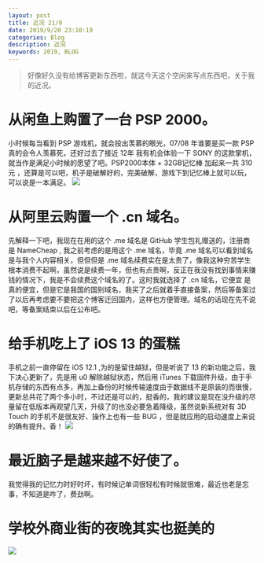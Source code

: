 ```yaml
---
layout: post
title: 近况 21/9
date: 2019/9/20 23:10:19 
categories: Blog
description: 近况
keywords: 2019, BLOG
---
```



> 好像好久没有给博客更新东西啦，就这今天这个空闲来写点东西吧，关于我的近况。

# 从闲鱼上购置了一台 PSP 2000。 #

小时候每当看到 PSP 游戏机，就会投出羡慕的眼光，07/08 年谁要是买一款 PSP 真的会令人羡慕死，还好过去了接近 12年 我有机会体验一下 SONY 的这款掌机，就当作是满足小时候的愿望了吧。PSP2000本体 + 32GB记忆棒 加起来一共 310元 ，还算是可以吧，机子是破解好的，完美破解，游戏下到记忆棒上就可以玩，可以说是一本满足。
![](https://ghosthim.github.io/images/posts/jinkuang/0921.jpg)

# 从阿里云购置一个 .cn 域名。 #

先解释一下吧，我现在在用的这个 .me 域名是 GitHub 学生包礼赠送的，注册商是 NameCheap , 我之前考虑的是用这个 .me 域名，毕竟 .me 域名可以看到域名是与我个人内容相关，但但但是 .me 域名续费实在是太贵了，像我这种穷苦学生根本消费不起啊，虽然说是续费一年，但也有点贵啊，反正在我没有找到事情来赚钱的情况下，我是不会续费这个域名的了。这时我就选择了 .cn 域名，它便宜 是真的便宜，但是它是我国的国别域名，我买了之后就着手直接备案，然后等备案过了以后再考虑要不要把这个博客迁回国内，这样也方便管理。域名的话现在先不说吧，等备案结束以后在公布吧。

# 给手机吃上了 iOS 13 的蛋糕 #

手机之前一直停留在 iOS 12.1 ,为的是留住越狱，但是听说了 13 的新功能之后，我下决心更新了，先是用 u0 解除越狱状态，然后用 iTunes 下载固件升级，由于手机存储的东西有点多，再加上备份的时候传输速度由于数据线不是原装的而很慢，更新总共花了两个多小时，不过还是可以的，挺香的，我的建议是现在没升级的尽量留在低版本再观望几天，升级了的也没必要急着降级，虽然说新系统对有 3D Touch 的手机不是很友好、操作上也有一些 BUG ，但是就应用的启动速度上来说的确有提升。香！
![](https://ghosthim.github.io/images/posts/jinkuang/09212.jpg)


# 最近脑子是越来越不好使了。 #

我觉得我的记忆力时好时坏，有时候记单词很轻松有时候就很难，最近也老是忘事，不知道是咋了，费劲啊。

# 学校外商业街的夜晚其实也挺美的 #

![](https://ghosthim.github.io/images/posts/jinkuang/09211.jpg)

